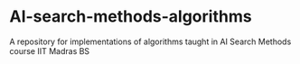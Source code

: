 # AI-search-methods-algorithms
A repository for implementations of algorithms taught in AI Search Methods course IIT Madras BS
